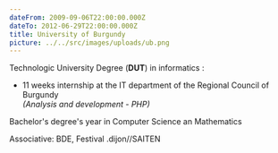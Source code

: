 ```yaml
---
dateFrom: 2009-09-06T22:00:00.000Z
dateTo: 2012-06-29T22:00:00.000Z
title: University of Burgundy
picture: ../../src/images/uploads/ub.png
---
```

Technologic University Degree (**DUT**) in informatics :

* 11 weeks internship at the IT department of the Regional Council of Burgundy\
  _(Analysis and development - PHP)_

Bachelor's degree's year in Computer Science an Mathematics

Associative: BDE, Festival .dijon//SAITEN
